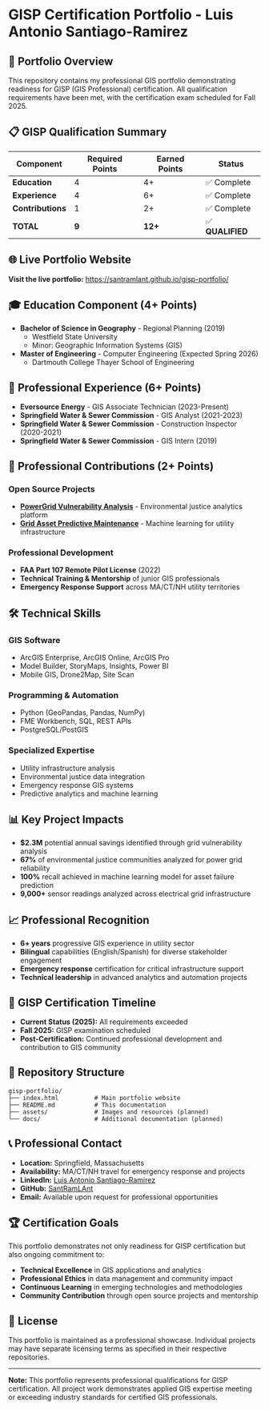 # GISP Certification Portfolio - Luis Antonio Santiago-Ramirez

## 🎯 Portfolio Overview

This repository contains my professional GIS portfolio demonstrating readiness for GISP (GIS Professional) certification. All qualification requirements have been met, with the certification exam scheduled for Fall 2025.

## 📋 GISP Qualification Summary

| Component | Required Points | Earned Points | Status |
|-----------|----------------|---------------|---------|
| **Education** | 4 | 4+ | ✅ Complete |
| **Experience** | 4 | 6+ | ✅ Complete |
| **Contributions** | 1 | 2+ | ✅ Complete |
| **TOTAL** | **9** | **12+** | ✅ **QUALIFIED** |

## 🌐 Live Portfolio Website

**Visit the live portfolio:** https://santramlant.github.io/gisp-portfolio/

## 🎓 Education Component (4+ Points)

- **Bachelor of Science in Geography** - Regional Planning (2019)
  - Westfield State University
  - Minor: Geographic Information Systems (GIS)
- **Master of Engineering** - Computer Engineering (Expected Spring 2026)
  - Dartmouth College Thayer School of Engineering

## 💼 Professional Experience (6+ Points)

- **Eversource Energy** - GIS Associate Technician (2023-Present)
- **Springfield Water & Sewer Commission** - GIS Analyst (2021-2023)
- **Springfield Water & Sewer Commission** - Construction Inspector (2020-2021)
- **Springfield Water & Sewer Commission** - GIS Intern (2019)

## 🌟 Professional Contributions (2+ Points)

### Open Source Projects
- **[PowerGrid Vulnerability Analysis](https://github.com/SantRamLAnt/PowerGrid-Vulnerability-Analysis)** - Environmental justice analytics platform
- **[Grid Asset Predictive Maintenance](https://github.com/SantRamLAnt/grid-asset-predictive-maintenance)** - Machine learning for utility infrastructure

### Professional Development
- **FAA Part 107 Remote Pilot License** (2022)
- **Technical Training & Mentorship** of junior GIS professionals
- **Emergency Response Support** across MA/CT/NH utility territories

## 🛠️ Technical Skills

### GIS Software
- ArcGIS Enterprise, ArcGIS Online, ArcGIS Pro
- Model Builder, StoryMaps, Insights, Power BI
- Mobile GIS, Drone2Map, Site Scan

### Programming & Automation
- Python (GeoPandas, Pandas, NumPy)
- FME Workbench, SQL, REST APIs
- PostgreSQL/PostGIS

### Specialized Expertise
- Utility infrastructure analysis
- Environmental justice data integration
- Emergency response GIS systems
- Predictive analytics and machine learning

## 📊 Key Project Impacts

- **$2.3M** potential annual savings identified through grid vulnerability analysis
- **67%** of environmental justice communities analyzed for power grid reliability
- **100%** recall achieved in machine learning model for asset failure prediction
- **9,000+** sensor readings analyzed across electrical grid infrastructure

## 📈 Professional Recognition

- **6+ years** progressive GIS experience in utility sector
- **Bilingual** capabilities (English/Spanish) for diverse stakeholder engagement
- **Emergency response** certification for critical infrastructure support
- **Technical leadership** in advanced analytics and automation projects

## 🎯 GISP Certification Timeline

- **Current Status (2025):** All requirements exceeded
- **Fall 2025:** GISP examination scheduled
- **Post-Certification:** Continued professional development and contribution to GIS community

## 📁 Repository Structure

```
gisp-portfolio/
├── index.html          # Main portfolio website
├── README.md           # This documentation
├── assets/             # Images and resources (planned)
└── docs/               # Additional documentation (planned)
```

## 📞 Professional Contact

- **Location:** Springfield, Massachusetts
- **Availability:** MA/CT/NH travel for emergency response and projects
- **LinkedIn:** [Luis Antonio Santiago-Ramirez](https://www.linkedin.com/in/luisantoniosantiago-ramirez70b418196)
- **GitHub:** [SantRamLAnt](https://github.com/SantRamLAnt)
- **Email:** Available upon request for professional opportunities

## 🏆 Certification Goals

This portfolio demonstrates not only readiness for GISP certification but also ongoing commitment to:

- **Technical Excellence** in GIS applications and analytics
- **Professional Ethics** in data management and community impact
- **Continuous Learning** in emerging technologies and methodologies
- **Community Contribution** through open source projects and mentorship

## 📝 License

This portfolio is maintained as a professional showcase. Individual projects may have separate licensing terms as specified in their respective repositories.

---

**Note:** This portfolio represents professional qualifications for GISP certification. All project work demonstrates applied GIS expertise meeting or exceeding industry standards for certified GIS professionals.
